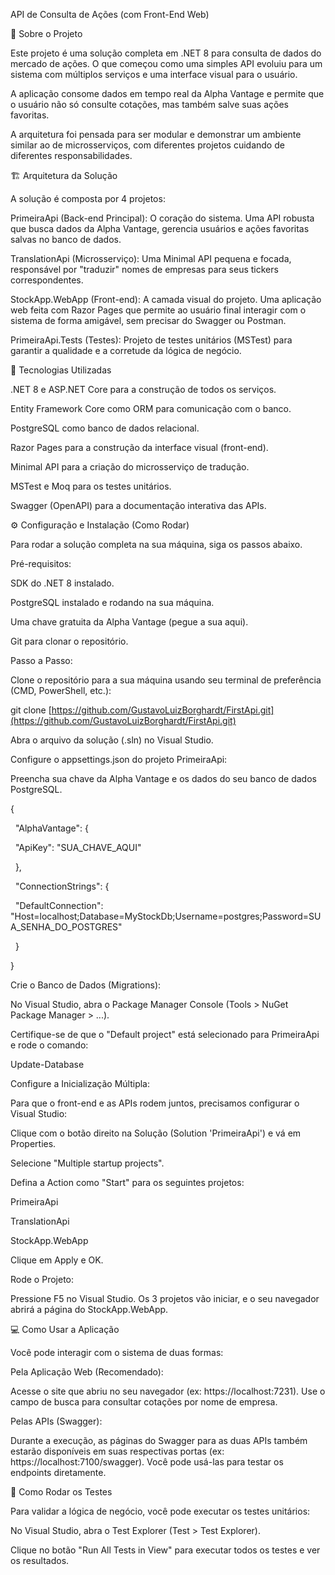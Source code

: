 ﻿API de Consulta de Ações (com Front-End Web)



📖 Sobre o Projeto



Este projeto é uma solução completa em .NET 8 para consulta de dados do mercado de ações. O que começou como uma simples API evoluiu para um sistema com múltiplos serviços e uma interface visual para o usuário.



A aplicação consome dados em tempo real da Alpha Vantage e permite que o usuário não só consulte cotações, mas também salve suas ações favoritas.



A arquitetura foi pensada para ser modular e demonstrar um ambiente similar ao de microsserviços, com diferentes projetos cuidando de diferentes responsabilidades.



🏗️ Arquitetura da Solução



A solução é composta por 4 projetos:



PrimeiraApi (Back-end Principal): O coração do sistema. Uma API robusta que busca dados da Alpha Vantage, gerencia usuários e ações favoritas salvas no banco de dados.



TranslationApi (Microsserviço): Uma Minimal API pequena e focada, responsável por "traduzir" nomes de empresas para seus tickers correspondentes.



StockApp.WebApp (Front-end): A camada visual do projeto. Uma aplicação web feita com Razor Pages que permite ao usuário final interagir com o sistema de forma amigável, sem precisar do Swagger ou Postman.



PrimeiraApi.Tests (Testes): Projeto de testes unitários (MSTest) para garantir a qualidade e a corretude da lógica de negócio.



🚀 Tecnologias Utilizadas



.NET 8 e ASP.NET Core para a construção de todos os serviços.



Entity Framework Core como ORM para comunicação com o banco.



PostgreSQL como banco de dados relacional.



Razor Pages para a construção da interface visual (front-end).



Minimal API para a criação do microsserviço de tradução.



MSTest e Moq para os testes unitários.



Swagger (OpenAPI) para a documentação interativa das APIs.



⚙️ Configuração e Instalação (Como Rodar)



Para rodar a solução completa na sua máquina, siga os passos abaixo.



Pré-requisitos:



SDK do .NET 8 instalado.



PostgreSQL instalado e rodando na sua máquina.



Uma chave gratuita da Alpha Vantage (pegue a sua aqui).



Git para clonar o repositório.



Passo a Passo:



Clone o repositório para a sua máquina usando seu terminal de preferência (CMD, PowerShell, etc.):



git clone \[https://github.com/GustavoLuizBorghardt/FirstApi.git](https://github.com/GustavoLuizBorghardt/FirstApi.git)





Abra o arquivo da solução (.sln) no Visual Studio.



Configure o appsettings.json do projeto PrimeiraApi:

Preencha sua chave da Alpha Vantage e os dados do seu banco de dados PostgreSQL.



{

&nbsp; "AlphaVantage": {

&nbsp;   "ApiKey": "SUA\_CHAVE\_AQUI"

&nbsp; },

&nbsp; "ConnectionStrings": {

&nbsp;   "DefaultConnection": "Host=localhost;Database=MyStockDb;Username=postgres;Password=SUA\_SENHA\_DO\_POSTGRES"

&nbsp; }

}





Crie o Banco de Dados (Migrations):

No Visual Studio, abra o Package Manager Console (Tools > NuGet Package Manager > ...).

Certifique-se de que o "Default project" está selecionado para PrimeiraApi e rode o comando:



Update-Database





Configure a Inicialização Múltipla:

Para que o front-end e as APIs rodem juntos, precisamos configurar o Visual Studio:



Clique com o botão direito na Solução (Solution 'PrimeiraApi') e vá em Properties.



Selecione "Multiple startup projects".



Defina a Action como "Start" para os seguintes projetos:



PrimeiraApi



TranslationApi



StockApp.WebApp



Clique em Apply e OK.



Rode o Projeto:

Pressione F5 no Visual Studio. Os 3 projetos vão iniciar, e o seu navegador abrirá a página do StockApp.WebApp.



💻 Como Usar a Aplicação



Você pode interagir com o sistema de duas formas:



Pela Aplicação Web (Recomendado):

Acesse o site que abriu no seu navegador (ex: https://localhost:7231). Use o campo de busca para consultar cotações por nome de empresa.



Pelas APIs (Swagger):

Durante a execução, as páginas do Swagger para as duas APIs também estarão disponíveis em suas respectivas portas (ex: https://localhost:7100/swagger). Você pode usá-las para testar os endpoints diretamente.



🧪 Como Rodar os Testes



Para validar a lógica de negócio, você pode executar os testes unitários:



No Visual Studio, abra o Test Explorer (Test > Test Explorer).



Clique no botão "Run All Tests in View" para executar todos os testes e ver os resultados.

